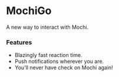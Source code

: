 # MochiGo

A new way to interact with Mochi.

### Features

* Blazingly fast reaction time.
* Push notifications wherever you are.
* You'll never have check on Mochi again!

